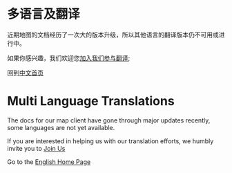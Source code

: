 # 多语言及翻译

近期地图的文档经历了一次大的版本升级，所以其他语言的翻译版本仍不可用或进行中。

如果你感兴趣，我们欢迎您[加入我们参与翻译](../join.md);

回到[中文首页](../index.md)

# Multi Language Translations

The docs for our map client have gone through major updates recently, some languages are not yet available.

If you are interested in helping us with our translation efforts, we humbly invite you to [Join Us](/en/join.md)

Go to the [English Home Page](/en/index.md)
